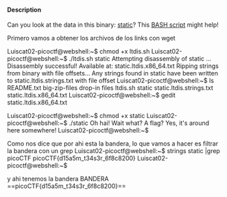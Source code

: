 #### Description

Can you look at the data in this binary: [static](https://mercury.picoctf.net/static/0f6ea599582dcce7b4f1ba94e3617baf/static)? This [BASH script](https://mercury.picoctf.net/static/0f6ea599582dcce7b4f1ba94e3617baf/ltdis.sh) might help!

Primero vamos a obtener los archivos de los links con wget 


Luiscat02-picoctf@webshell:~$ chmod +x ltdis.sh 
Luiscat02-picoctf@webshell:~$ ./ltdis.sh static
Attempting disassembly of static ...
Disassembly successful! Available at: static.ltdis.x86_64.txt
Ripping strings from binary with file offsets...
Any strings found in static have been written to static.ltdis.strings.txt with file offset
Luiscat02-picoctf@webshell:~$ ls
README.txt  big-zip-files  drop-in  files  ltdis.sh  static  static.ltdis.strings.txt  static.ltdis.x86_64.txt
Luiscat02-picoctf@webshell:~$ gedit static.ltdis.x86_64.txt 


Luiscat02-picoctf@webshell:~$ chmod +x static
Luiscat02-picoctf@webshell:~$ ./static 
Oh hai! Wait what? A flag? Yes, it's around here somewhere!
Luiscat02-picoctf@webshell:~$ 

Como nos dice que por ahi esta la bandera, lo que vamos a hacer es filtrar la bandera con un grep
Luiscat02-picoctf@webshell:~$  strings static |grep picoCTF
picoCTF{d15a5m_t34s3r_6f8c8200}
Luiscat02-picoctf@webshell:~$ 

y ahi tenemos la bandera
BANDERA
==picoCTF{d15a5m_t34s3r_6f8c8200}==
